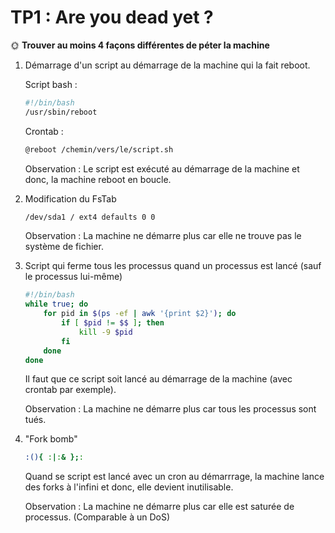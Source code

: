 # TP1 : Are you dead yet ?

🌞 **Trouver au moins 4 façons différentes de péter la machine**

1) Démarrage d'un script au démarrage de la machine qui la fait reboot.

    Script bash :

    ```bash
    #!/bin/bash
    /usr/sbin/reboot
    ```

    Crontab :

    ```bash
    @reboot /chemin/vers/le/script.sh
    ```

    Observation : Le script est exécuté au démarrage de la machine et donc, la machine reboot en boucle.

2) Modification du FsTab

    ```bash
    /dev/sda1 / ext4 defaults 0 0
    ```

    Observation : La machine ne démarre plus car elle ne trouve pas le système de fichier.

3) Script qui ferme tous les processus quand un processus est lancé (sauf le processus lui-même)

    ```bash
    #!/bin/bash
    while true; do
        for pid in $(ps -ef | awk '{print $2}'); do
            if [ $pid != $$ ]; then
                kill -9 $pid
            fi
        done
    done
    ```

    Il faut que ce script soit lancé au démarrage de la machine (avec crontab par exemple).

    Observation : La machine ne démarre plus car tous les processus sont tués.

4) "Fork bomb"

    ```bash
    :(){ :|:& };:
    ```

    Quand se script est lancé avec un cron au démarrrage, la machine lance des forks à l'infini et donc, elle devient inutilisable.

    Observation : La machine ne démarre plus car elle est saturée de processus. (Comparable à un DoS)